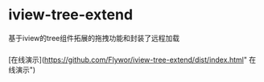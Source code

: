 # iview-tree-extend
基于iview的tree组件拓展的拖拽功能和封装了远程加载

###
[在线演示](https://github.com/Flywor/iview-tree-extend/dist/index.html" 在线演示")

